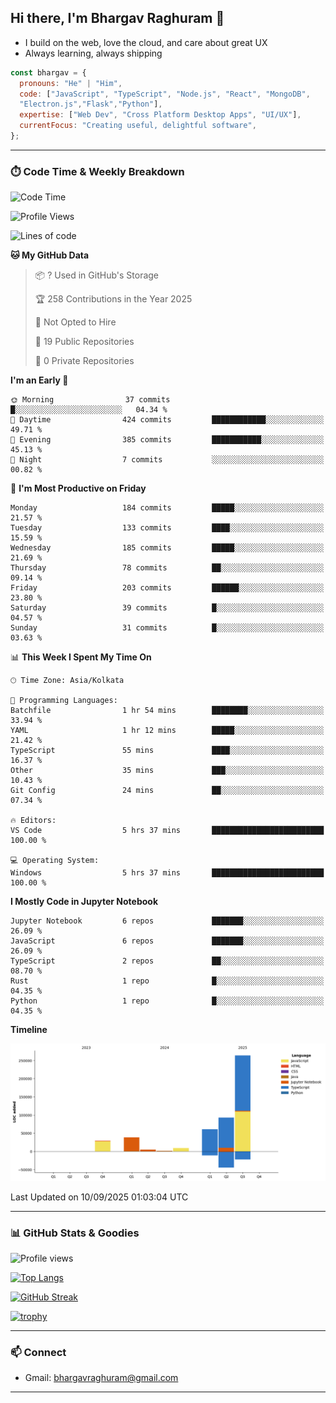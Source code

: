 ## Hi there, I'm Bhargav Raghuram 👋

- I build on the web, love the cloud, and care about great UX
- Always learning, always shipping

```js
const bhargav = {
  pronouns: "He" | "Him",
  code: ["JavaScript", "TypeScript", "Node.js", "React", "MongoDB",
  "Electron.js","Flask","Python"],
  expertise: ["Web Dev", "Cross Platform Desktop Apps", "UI/UX"],
  currentFocus: "Creating useful, delightful software",
};
```

---

### ⏱️ Code Time & Weekly Breakdown
<!--START_SECTION:waka-->
![Code Time](http://img.shields.io/badge/Code%20Time-21%20hrs%2043%20mins-blue)

![Profile Views](http://img.shields.io/badge/Profile%20Views-69-blue)

![Lines of code](https://img.shields.io/badge/From%20Hello%20World%20I%27ve%20Written-500.9%20thousand%20lines%20of%20code-blue)

**🐱 My GitHub Data** 

> 📦 ? Used in GitHub's Storage 
 > 
> 🏆 258 Contributions in the Year 2025
 > 
> 🚫 Not Opted to Hire
 > 
> 📜 19 Public Repositories 
 > 
> 🔑 0 Private Repositories 
 > 
**I'm an Early 🐤** 

```text
🌞 Morning                37 commits          █░░░░░░░░░░░░░░░░░░░░░░░░   04.34 % 
🌆 Daytime                424 commits         ████████████░░░░░░░░░░░░░   49.71 % 
🌃 Evening                385 commits         ███████████░░░░░░░░░░░░░░   45.13 % 
🌙 Night                  7 commits           ░░░░░░░░░░░░░░░░░░░░░░░░░   00.82 % 
```
📅 **I'm Most Productive on Friday** 

```text
Monday                   184 commits         █████░░░░░░░░░░░░░░░░░░░░   21.57 % 
Tuesday                  133 commits         ████░░░░░░░░░░░░░░░░░░░░░   15.59 % 
Wednesday                185 commits         █████░░░░░░░░░░░░░░░░░░░░   21.69 % 
Thursday                 78 commits          ██░░░░░░░░░░░░░░░░░░░░░░░   09.14 % 
Friday                   203 commits         ██████░░░░░░░░░░░░░░░░░░░   23.80 % 
Saturday                 39 commits          █░░░░░░░░░░░░░░░░░░░░░░░░   04.57 % 
Sunday                   31 commits          █░░░░░░░░░░░░░░░░░░░░░░░░   03.63 % 
```


📊 **This Week I Spent My Time On** 

```text
🕑︎ Time Zone: Asia/Kolkata

💬 Programming Languages: 
Batchfile                1 hr 54 mins        ████████░░░░░░░░░░░░░░░░░   33.94 % 
YAML                     1 hr 12 mins        █████░░░░░░░░░░░░░░░░░░░░   21.42 % 
TypeScript               55 mins             ████░░░░░░░░░░░░░░░░░░░░░   16.37 % 
Other                    35 mins             ███░░░░░░░░░░░░░░░░░░░░░░   10.43 % 
Git Config               24 mins             ██░░░░░░░░░░░░░░░░░░░░░░░   07.34 % 

🔥 Editors: 
VS Code                  5 hrs 37 mins       █████████████████████████   100.00 % 

💻 Operating System: 
Windows                  5 hrs 37 mins       █████████████████████████   100.00 % 
```

**I Mostly Code in Jupyter Notebook** 

```text
Jupyter Notebook         6 repos             ███████░░░░░░░░░░░░░░░░░░   26.09 % 
JavaScript               6 repos             ███████░░░░░░░░░░░░░░░░░░   26.09 % 
TypeScript               2 repos             ██░░░░░░░░░░░░░░░░░░░░░░░   08.70 % 
Rust                     1 repo              █░░░░░░░░░░░░░░░░░░░░░░░░   04.35 % 
Python                   1 repo              █░░░░░░░░░░░░░░░░░░░░░░░░   04.35 % 
```



**Timeline**

![Lines of Code chart](https://raw.githubusercontent.com/BhargavRaghuram/BhargavRaghuram/master/assets/bar_graph.png)


 Last Updated on 10/09/2025 01:03:04 UTC
<!--END_SECTION:waka-->

---

### 📊 GitHub Stats & Goodies

![Profile views](https://komarev.com/ghpvc/?username=BhargavRaghuram)

[![Top Langs](https://github-readme-stats.vercel.app/api/top-langs/?username=BhargavRaghuram&layout=compact)](https://github.com/anuraghazra/github-readme-stats)

[![GitHub Streak](https://streak-stats.demolab.com?user=BhargavRaghuram)](https://github.com/DenverCoder1/github-readme-streak-stats)

[![trophy](https://github-profile-trophy.vercel.app/?username=BhargavRaghuram&theme=algolia&no-frame=true&column=4)](https://github.com/ryo-ma/github-profile-trophy)

---

### 📫 Connect
- Gmail: bhargavraghuram@gmail.com

---



